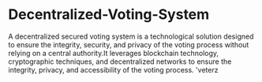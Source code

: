 # Decentralized-Voting-System
A decentralized secured voting system is a technological solution designed to ensure the integrity, security, and privacy of the voting process without relying on a central authority.It leverages blockchain technology, cryptographic techniques, and decentralized networks to ensure the integrity, privacy, and accessibility of the voting process.
'veterz
